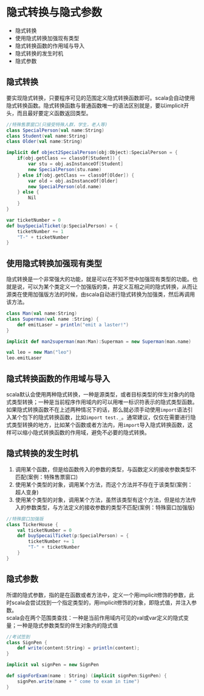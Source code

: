 # 隐式转换与隐式参数
* 隐式转换
* 使用隐式转换加强现有类型
* 隐式转换函数的作用域与导入
* 隐式转换的发生时机
* 隐式参数

## 隐式转换
要实现隐式转换，只要程序可见的范围定义隐式转换函数即可。scala会自动使用隐式转换函数。隐式转换函数与普通函数唯一的语法区别就是，要以implicit开头，而且最好要定义函数返回类型。
``` scala code 
//特殊售票窗口(只接受特殊人群，学生，老人等)
class SpecialPerson(val name:String)
class Student(val name:String)
class Older(val name:String)

implicit def object2SpecialPerson(obj:Object):SpecialPerson = {
    if(obj.getClass == classOf[Student]) {
        var stu = obj.asInstanceOf[Student]
        new SpecialPerson(stu.name)
    } else if(obj.getClass == classOf[Older]) {
        var old = obj.asInstanceOf[Older]
        new SpecialPerson(old.name)
    } else {
        Nil
    }
}

var ticketNumber = 0
def buySpecialTicket(p:SpecialPerson) = {
    ticketNumber += 1
    "T-" + ticketNumber
}
```

## 使用隐式转换加强现有类型
隐式转换是一个非常强大的功能，就是可以在不知不觉中加强现有类型的功能。也就是说，可以为某个类定义一个加强版的类，并定义互相之间的隐式转换，从而让源类在使用加强版方法的时候，由scala自动进行隐式转换为加强类，然后再调用该方法。
``` scala code
class Man(val name:String) 
class Superman(val name :String) {
    def emitLaser = println("emit a laster!")
}

implicit def man2superman(man:Man):Superman = new Superman(man.name)

val leo = new Man("leo")
leo.emitLaser
```

## 隐式转换函数的作用域与导入
scala默认会使用两种隐式转换，一种是源类型，或者目标类型的伴生对象内的隐式类型转换；一种是当前程序作用域内的可以用唯一标识符表示的隐式类型函数。<br>如果隐式转换函数不在上述两种情况下的话，那么就必须手动使用`import`语法引入某个包下的隐式转换函数，比如`import test._`。通常建议，仅仅在需要进行隐式类型转换的地方，比如某个函数或者方法内，用`import`导入隐式转换函数，这样可以缩小隐式转换函数的作用域，避免不必要的隐式转换。

## 隐式转换的发生时机
1. 调用某个函数，但是给函数传入的参数的类型，与函数定义的接收参数类型不匹配(案例：特殊售票窗口) 
2. 使用某个类型的对象，调用某个方法，而这个方法并不存在于该类型(案例：超人变身)
3. 使用某个类型的对象，调用某个方法，虽然该类型有这个方法，但是给方法传入的参数类型，与方法定义的接收参数的类型不匹配(案例：特殊窗口加强版)
``` scala code 
//特殊窗口加强版
class TickerHouse {
    val ticketNumber = 0
    def buySpecailTicket(p:SpecialPerson) = {
        ticketNumber += 1
        "T-" + ticketNumber
    }
}
```
## 隐式参数
所谓的隐式参数，指的是在函数或者方法中，定义一个用implicit修饰的参数，此时scala会尝试找到一个指定类型的，用implicit修饰的对象，即隐式值，并注入参数。<br>scala会在两个范围类查找：一种是当前作用域内可见的val或var定义的隐式变量；一种是隐式参数类型的伴生对象内的隐式值
``` scala code 
//考试签到
class SignPen {
    def write(content:String) = println(content);
}

implicit val signPen = new SignPen

def signForExam(name : String) (implicit signPen:SignPen) {
    signPen.write(name + " come to exam in time")
}
```

